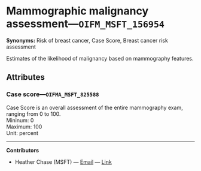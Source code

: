 # Mammographic malignancy assessment—`OIFM_MSFT_156954`

**Synonyms:** Risk of breast cancer, Case Score, Breast cancer risk assessment

Estimates of the likelihood of malignancy based on mammography features.

## Attributes

### Case score—`OIFMA_MSFT_825588`

Case Score is an overall assessment of the entire mammography exam, ranging from 0 to 100.  
Mininum: 0  
Maximum: 100  
Unit: percent

---

**Contributors**

- Heather Chase (MSFT) — [Email](mailto:heatherchase@microsoft.com) — [Link](https://www.linkedin.com/in/heatherwalkerchase/)